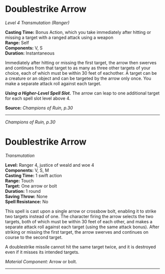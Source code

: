 # Doublestrike Arrow
*Level 4 Transmutation (Ranger)*

**Casting Time:** Bonus Action, which you take immediately after hitting or missing a target with a ranged attack using a weapon  
**Range:** Self  
**Components:** V, S  
**Duration:** Instantaneous

Immediately after hitting or missing the first target, the arrow then swerves and continues from that target to as many as three other targets of your choice, each of which must be within 30 feet of eachother. A target can be a creature or an object and can be targeted by the arrow only once. You make a separate attack roll against each target.

***Using a Higher-Level Spell Slot.*** The arrow can leap to one additional target for each spell slot level above 4.

**Source:** *Champions of Ruin, p.30*  


---
*Champions of Ruin, p.30*

# Doublestrike Arrow
*Transmutation*

**Level:** Ranger 4, justice of weald and woe 4  
**Components:** V, S, M  
**Casting Time:** 1 swift action  
**Range:** Touch  
**Target:** One arrow or bolt  
**Duration:** 1 round  
**Saving Throw:** None  
**Spell Resistance:** No  

This spell is cast upon a single arrow or crossbow bolt, enabling it to strike two targets instead of one. The character firing the arrow selects the two targets, both of which must be within 30 feet of each other, and makes a separate attack roll against each target (using the same attack bonus). After striking or missing the first target, the arrow swerves and continues on course to the second target.

A doublestrike missile cannot hit the same target twice, and it is destroyed even if it misses its intended targets.

*Material Component:* Arrow or bolt.


---